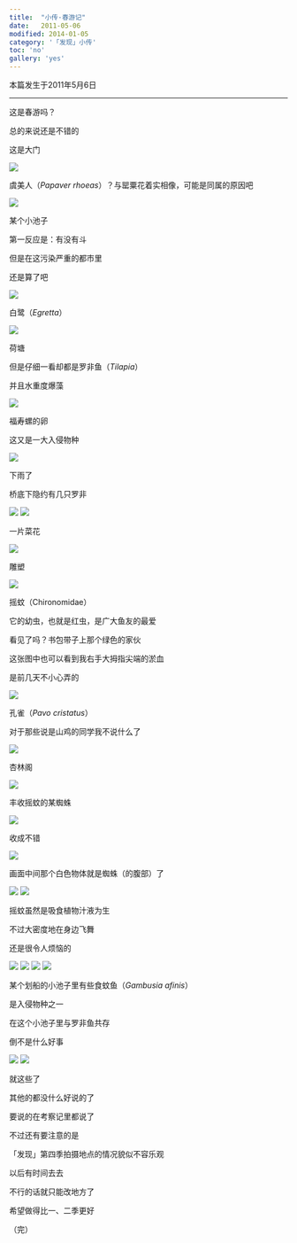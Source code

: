 ```yaml
---
title:  "小传·春游记"
date:   2011-05-06
modified: 2014-01-05
category: '「发现」小传'
toc: 'no'
gallery: 'yes'
---
```


本篇发生于2011年5月6日

---

这是春游吗？

总的来说还是不错的

这是大门

<img class='disc' src='https://i.postimg.cc/mgxW34cs/10.jpg'>

虞美人（<i>Papaver rhoeas</i>）？与罂粟花着实相像，可能是同属的原因吧

<img class='disc' src='https://i.postimg.cc/zvL4W28v/11.jpg'>

某个小池子

第一反应是：有没有斗

但是在这污染严重的都市里

还是算了吧

<img class='disc' src='https://i.postimg.cc/rmwByFHS/12.jpg'>

白鹭（<i>Egretta</i>）

<img class='disc' src='https://i.postimg.cc/28LfBySG/13.jpg'>

荷塘

但是仔细一看却都是罗非鱼（<i>Tilapia</i>）

并且水重度爆藻

<img class='disc' src='https://i.postimg.cc/pTcgmMN3/14.jpg'>

福寿螺的卵

这又是一大入侵物种

<img class='disc' src='https://i.postimg.cc/JzbVPFJB/15.jpg'>

下雨了

桥底下隐约有几只罗非

<img class='disc' src='https://i.postimg.cc/d0wMX9mN/16.jpg'>

<img class='disc' src='https://i.postimg.cc/g0s9P6gz/17.jpg'>

一片菜花

<img class='disc' src='https://i.postimg.cc/L8FGYV74/18.jpg'>

雕塑

<img class='disc' src='https://i.postimg.cc/h4wkgn1d/19.jpg'>

摇蚊（Chironomidae）

它的幼虫，也就是红虫，是广大鱼友的最爱

看见了吗？书包带子上那个绿色的家伙

这张图中也可以看到我右手大拇指尖端的淤血

是前几天不小心弄的

<img class='disc' src='https://i.postimg.cc/90vKBPQp/20.jpg'>

孔雀（<i>Pavo cristatus</i>）

对于那些说是山鸡的同学我不说什么了

<img class='disc' src='https://i.postimg.cc/zXg9GQxP/21.jpg'>

杏林阁

<img class='disc' src='https://i.postimg.cc/tg2ccGg7/22.jpg'>

丰收摇蚊的某蜘蛛

<img class='disc' src='https://i.postimg.cc/6pVgdvJr/23.jpg'>

收成不错

<img class='disc' src='https://i.postimg.cc/YSpV8CMJ/24.jpg'>

画面中间那个白色物体就是蜘蛛（的腹部）了

<img class='disc' src='https://i.postimg.cc/pTrSbc9C/25.jpg'>

<img class='disc' src='https://i.postimg.cc/6qG1T7fG/26.jpg'>

摇蚊虽然是吸食植物汁液为生

不过大密度地在身边飞舞

还是很令人烦恼的

<img class='disc' src='https://i.postimg.cc/G2f5cPGC/27.jpg'>

<img class='disc' src='https://i.postimg.cc/05M87ct7/28.jpg'>

<img class='disc' src='https://i.postimg.cc/0rRXS8VX/29.jpg'>

<img class='disc' src='https://i.postimg.cc/JzqmRgnC/30.jpg'>

某个划船的小池子里有些食蚊鱼（<i>Gambusia afinis</i>）

是入侵物种之一

在这个小池子里与罗非鱼共存

倒不是什么好事

<img class='disc' src='https://i.postimg.cc/9QVC5VcB/31.jpg'>

<img class='disc' src='https://i.postimg.cc/dQbJ6rXp/32.jpg'>

就这些了

其他的都没什么好说的了

要说的在考察记里都说了

不过还有要注意的是

「发现」第四季拍摄地点的情况貌似不容乐观

以后有时间去去

不行的话就只能改地方了

希望做得比一、二季更好

（完）
